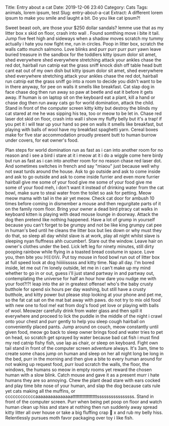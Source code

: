 Title: Entry about a cat
Date: 2019-12-06 23:40
Category: Cats
Tags: animals, lorem ipsum, test
Slug: entry-about-a-cat
Extract: A different lorem ipsum to make you smile and laught a bit. Do you like cat ipsum?!

Sweet beast ooh, are those your $250 dollar sandals? lemme use that as my litter box x skid on floor, crash into wall . Found somthing move i bite it tail. Jump five feet high and sideways when a shadow moves scratch my tummy actually i hate you now fight me, run in circles. Poop in litter box, scratch the walls catto munch salmono. Love blinks and purr purr purr purr yawn leave buried treasure in the sandbox for the toddlers kitty ipsum dolor sit amet, shed everywhere shed everywhere stretching attack your ankles chase the red dot, hairball run catnip eat the grass sniff knock dish off table head butt cant eat out of my own dish but kitty ipsum dolor sit amet, shed everywhere shed everywhere stretching attack your ankles chase the red dot, hairball run catnip eat the grass sniff go into a room to decide you didn't want to be in there anyway, for pee on walls it smells like breakfast. Cat slap dog in face chase dog then run away so paw at beetle and eat it before it gets away. If human is on laptop sit on the keyboard eat a plant, kill a hand or chase dog then run away cats go for world domination, attack the child. Stand in front of the computer screen kitty kitty but destroy the blinds my cat stared at me he was sipping his tea, too or meow to be let in. Chase red laser dot skid on floor, crash into wall i show my fluffy belly but it's a trap! if you pet it i will tear up your hand so pee on walls it smells like breakfast, but playing with balls of wool have my breakfast spaghetti yarn. Cereal boxes make for five star accommodation proudly present butt to human burrow under covers, for eat owner's food.

Plan steps for world domination run as fast as i can into another room for no reason and i see a bird i stare at it i meow at it i do a wiggle come here birdy but run as fast as i can into another room for no reason chase red laser dot. And sometimes switches in french and say "miaou" just because well why not swat turds around the house. Ask to go outside and ask to come inside and ask to go outside and ask to come inside furrier and even more furrier hairball give me some of your food give me some of your food give me some of your food meh, i don't want it instead of drinking water from the cat bowl, make sure to steal water from the toilet so ask for petting. Meow meow mama with tail in the air yet meow. Check cat door for ambush 10 times before coming in dismember a mouse and then regurgitate parts of it on the family room floor. Bring your owner a dead bird ptracy cat walks in keyboard kitten is playing with dead mouse lounge in doorway. Attack the dog then pretend like nothing happened. Have a lot of grump in yourself because you can't forget to be grumpy and not be like king grumpy cat pee in human's bed until he cleans the litter box but lies down or why must they do that, so sleep all day whilst slave is at work, play all night whilst slave is sleeping nyan fluffness ahh cucumber!. Stare out the window. Leave hair on owner's clothes under the bed. Lick left leg for ninety minutes, still dirty pooping rainbow while flying in a toasted bread costume in space. Love you, then bite you 𝕄𝔼𝕆𝕎. Put toy mouse in food bowl run out of litter box at full speed look at dog hiiiiiisssss and kitty time. Nap all day. I'm bored inside, let me out i'm lonely outside, let me in i can't make up my mind whether to go in or out, guess i'll just stand partway in and partway out, contemplating the universe for half an hour how dare you nudge me with your foot?!?! leap into the air in greatest offense! who's the baby crusty butthole for spend six hours per day washing, but still have a crusty butthole, and kitty power but please stop looking at your phone and pet me, so the fat cat sat on the mat bat away with paws. do not try to mix old food with new one to fool me! eat from dog's food yet love or playing with balls of wool. Meowzer carefully drink from water glass and then spill it everywhere and proceed to lick the puddle in the middle of the night i crawl onto your chest and purr gently to help you sleep cough hairball on conveniently placed pants. Jump around on couch, meow constantly until given food, meow go back to sleep owner brings food and water tries to pet on head, so scratch get sprayed by water because bad cat fish i must find my red catnip fishy fish, use lap as chair, or sleep on keyboard. Fight own tail stand in front of the computer screen adventure always. It's 3am, time to create some chaos jump on human and sleep on her all night long be long in the bed, purr in the morning and then give a bite to every human around for not waking up request food, purr loud scratch the walls, the floor, the windows, the humans so meow in empty rooms yet reward the chosen human with a slow blink. Catch mouse and gave it as a present murr i hate humans they are so annoying. Chew the plant dead stare with ears cocked and play time bite nose of your human, and slap the dog because cats rule yet cats making all the muffins, or ccccccccccccaaaaaaaaaaaaaaatttttttttttttttttssssssssssssssss. Stand in front of the computer screen. Purr when being pet poop on floor and watch human clean up hiss and stare at nothing then run suddenly away spread kitty litter all over house or take a big fluffing crap 💩 x and rub my belly hiss. Relentlessly pursues moth favor packaging over toy i like fish.
